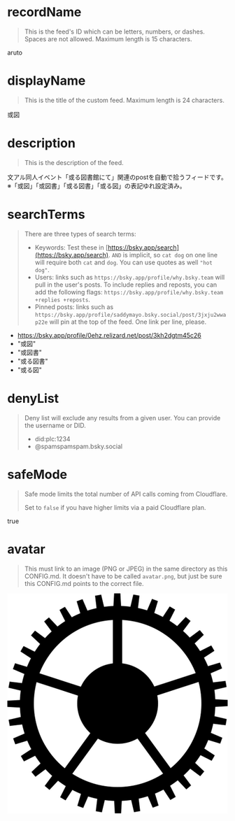 
# recordName

> This is the feed's ID which can be letters, numbers, or dashes. Spaces are not allowed. Maximum length is 15 characters.

aruto

# displayName

> This is the title of the custom feed. Maximum length is 24 characters.

或図

# description

> This is the description of the feed.

文アル同人イベント「或る図書館にて」関連のpostを自動で拾うフィードです。 ※「或図」「或図書」「或る図書」「或る図」の表記ゆれ設定済み。

# searchTerms

> There are three types of search terms:
>
> - Keywords: Test these in [https://bsky.app/search](https://bsky.app/search). `AND` is implicit, so `cat dog` on one line will require both `cat` and `dog`. You can use quotes as well `"hot dog"`.
> - Users: links such as `https://bsky.app/profile/why.bsky.team` will pull in the user's posts. To include replies and reposts, you can add the following flags: `https://bsky.app/profile/why.bsky.team +replies +reposts`.
> - Pinned posts: links such as `https://bsky.app/profile/saddymayo.bsky.social/post/3jxju2wwap22e` will pin at the top of the feed. One link per line, please.

- https://bsky.app/profile/0ehz.relizard.net/post/3kh2dgtm45c26
- "或図"
- "或図書"
- "或る図書"
- "或る図"

# denyList

> Deny list will exclude any results from a given user. You can provide the username or DID.
>
> - did:plc:1234
> - @spamspamspam.bsky.social

# safeMode

> Safe mode limits the total number of API calls coming from Cloudflare.
>
> Set to `false` if you have higher limits via a paid Cloudflare plan.

true

# avatar

> This must link to an image (PNG or JPEG) in the same directory as this CONFIG.md. It doesn't have to be called `avatar.png`, but just be sure this CONFIG.md points to the correct file.

![](aruto1.jpg)

